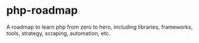 # php-roadmap
A roadmap to learn php from zero to hero, including libraries, frameworks, tools, strategy, scraping, automation, etc.
